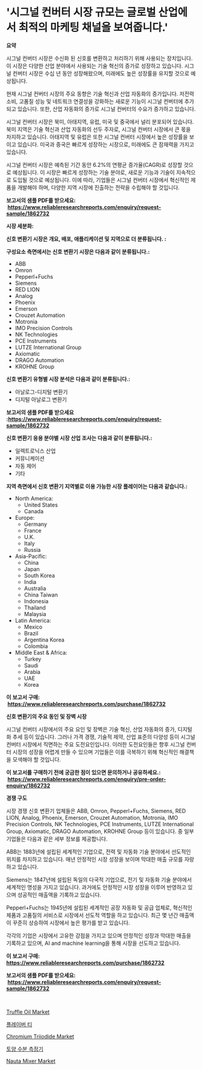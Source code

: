 <p><h1>'시그널 컨버터 시장 규모는 글로벌 산업에서 최적의 마케팅 채널을 보여줍니다.'</h1></p><p><strong>요약</strong></p>
<p><p>시그널 컨버터 시장은 수신화 된 신호를 변환하고 처리하기 위해 사용되는 장치입니다. 이 시장은 다양한 산업 분야에서 사용되는 기술 혁신의 증가로 성장하고 있습니다. 시그널 컨버터 시장은 수십 년 동안 성장해왔으며, 미래에도 높은 성장률을 유지할 것으로 예상됩니다.</p><p>현재 시그널 컨버터 시장의 주요 동향은 기술 혁신과 산업 자동화의 증가입니다. 저전력 소비, 고품질 성능 및 네트워크 연결성을 강화하는 새로운 기능이 시그널 컨버터에 추가되고 있습니다. 또한, 산업 자동화의 증가로 시그널 컨버터의 수요가 증가하고 있습니다.</p><p>시그널 컨버터 시장은 북미, 아태지역, 유럽, 미국 및 중국에서 널리 분포되어 있습니다. 북미 지역은 기술 혁신과 산업 자동화의 선두 주자로, 시그널 컨버터 시장에서 큰 몫을 차지하고 있습니다. 아태지역 및 유럽은 또한 시그널 컨버터 시장에서 높은 성장률을 보이고 있습니다. 미국과 중국은 빠르게 성장하는 시장으로, 미래에도 큰 잠재력을 가지고 있습니다.</p><p>시그널 컨버터 시장은 예측된 기간 동안 6.2%의 연평균 증가율(CAGR)로 성장할 것으로 예상됩니다. 이 시장은 빠르게 성장하는 기술 분야로, 새로운 기능과 기술이 지속적으로 도입될 것으로 예상됩니다. 이에 따라, 기업들은 시그널 컨버터 시장에서 혁신적인 제품을 개발해야 하며, 다양한 지역 시장에 진출하는 전략을 수립해야 할 것입니다.</p></p>
<p><strong>보고서의 샘플 PDF를 받으세요: &nbsp;<a href="https://www.reliableresearchreports.com/enquiry/request-sample/1862732">https://www.reliableresearchreports.com/enquiry/request-sample/1862732</a></strong></p>
<p><strong>시장 세분화:</strong></p>
<p><strong> 신호 변환기 시장은 개요, 배포, 애플리케이션 및 지역으로 더 분류됩니다. :</strong></p>
<p><strong>구성요소 측면에서는 신호 변환기 시장은 다음과 같이 분류됩니다.:</strong></p>
<p><ul><li>ABB</li><li>Omron</li><li>Pepperl+Fuchs</li><li>Siemens</li><li>RED LION</li><li>Analog</li><li>Phoenix</li><li>Emerson</li><li>Crouzet Automation</li><li>Motronia</li><li>IMO Precision Controls</li><li>NK Technologies</li><li>PCE Instruments</li><li>LUTZE International Group</li><li>Axiomatic</li><li>DRAGO Automation</li><li>KROHNE Group</li></ul></p>
<p><strong> 신호 변환기 유형별 시장 분석은 다음과 같이 분류됩니다.:</strong></p>
<p><ul><li>아날로그-디지털 변환기</li><li>디지털 아날로그 변환기</li></ul></p>
<p><strong>보고서의 샘플 PDF를 받으세요 :<a href="https://www.reliableresearchreports.com/enquiry/request-sample/1862732">https://www.reliableresearchreports.com/enquiry/request-sample/1862732</a></strong></p>
<p><strong> 신호 변환기 응용 분야별 시장 산업 조사는 다음과 같이 분류됩니다.:</strong></p>
<p><ul><li>일렉트로닉스 산업</li><li>커뮤니케이션</li><li>자동 제어</li><li>기타</li></ul></p>
<p><strong>지역 측면에서 신호 변환기 지역별로 이용 가능한 시장 플레이어는 다음과 같습니다.:</strong></p>
<p><ul>
    <li>
        North America:
        <ul>
            <li>United States</li>
            <li>Canada</li>
        </ul>
    </li>
    <li>
        Europe:
        <ul>
            <li>Germany</li>
            <li>France</li>
            <li>U.K.</li>
            <li>Italy</li>
            <li>Russia</li>
        </ul>
    </li>
    <li>
        Asia-Pacific:
        <ul>
            <li>China</li>
            <li>Japan</li>
            <li>South Korea</li>
            <li>India</li>
            <li>Australia</li>
            <li>China Taiwan</li>
            <li>Indonesia</li>
            <li>Thailand</li>
            <li>Malaysia</li>
        </ul>
    </li>
    <li>
        Latin America:
        <ul>
            <li>Mexico</li>
            <li>Brazil</li>
            <li>Argentina Korea</li>
            <li>Colombia</li>
        </ul>
    </li>
    <li>
        Middle East & Africa:
        <ul>
            <li>Turkey</li>
            <li>Saudi</li>
            <li>Arabia</li>
            <li>UAE</li>
            <li>Korea</li>
        </ul>
    </li>
    </ul></p>
<p><strong>이 보고서 구매: &nbsp;<a href="https://www.reliableresearchreports.com/purchase/1862732">https://www.reliableresearchreports.com/purchase/1862732</a></strong></p>
<p><strong>신호 변환기의 주요 동인 및 장벽 시장</strong></p>
<p><p>시그널 컨버터 시장에서의 주요 요인 및 장벽은 기술 혁신, 산업 자동화의 증가, 디지털화 추세 등이 있습니다. 그러나 가격 경쟁, 기술적 제약, 산업 표준의 다양성 등이 시그널 컨버터 시장에서 직면하는 주요 도전요인입니다. 이러한 도전요인들은 향후 시그널 컨버터 시장의 성장을 어렵게 만들 수 있으며 기업들은 이를 극복하기 위해 혁신적인 해결책을 모색해야 할 것입니다.</p></p>
<p><strong>이 보고서를 구매하기 전에 궁금한 점이 있으면 문의하거나 공유하세요.: &nbsp;<a href="https://www.reliableresearchreports.com/enquiry/pre-order-enquiry/1862732">https://www.reliableresearchreports.com/enquiry/pre-order-enquiry/1862732</a></strong></p>
<p><strong>경쟁 구도</strong></p>
<p><p>시장 경쟁 신호 변환기 업체들은 ABB, Omron, Pepperl+Fuchs, Siemens, RED LION, Analog, Phoenix, Emerson, Crouzet Automation, Motronia, IMO Precision Controls, NK Technologies, PCE Instruments, LUTZE International Group, Axiomatic, DRAGO Automation, KROHNE Group 등이 있습니다. 중 일부 기업들은 다음과 같은 세부 정보를 제공합니다.</p><p>ABB는 1883년에 설립된 세계적인 기업으로, 전력 및 자동화 기술 분야에서 선도적인 위치를 차지하고 있습니다. 매년 안정적인 시장 성장을 보이며 막대한 매출 규모를 자랑하고 있습니다.</p><p>Siemens는 1847년에 설립된 독일의 다국적 기업으로, 전기 및 자동화 기술 분야에서 세계적인 명성을 가지고 있습니다. 과거에도 안정적인 시장 성장을 이루어 반영하고 있으며 성공적인 매출액을 기록하고 있습니다.</p><p>Pepperl+Fuchs는 1945년에 설립된 세계적인 공장 자동화 및 공급 업체로, 혁신적인 제품과 고품질의 서비스로 시장에서 선도적 역할을 하고 있습니다. 최근 몇 년간 매출액이 꾸준히 상승하여 시장에서 높은 평가를 받고 있습니다.</p><p>각각의 기업은 시장에서 고유한 강점을 가지고 있으며 안정적인 성장과 막대한 매출을 기록하고 있으며, AI and machine learning을 통해 시장을 선도하고 있습니다.</p></p>
<p><strong>이 보고서 구매: &nbsp; <a href="https://www.reliableresearchreports.com/purchase/1862732">https://www.reliableresearchreports.com/purchase/1862732</a></strong></p>
<p><strong>보고서의 샘플 PDF를 받으세요: &nbsp;<a href="https://www.reliableresearchreports.com/enquiry/request-sample/1862732">https://www.reliableresearchreports.com/enquiry/request-sample/1862732</a></strong><strong></strong></p>
<p>&nbsp;</p>
<p><p><a href="https://view.publitas.com/reportprime-1/truffle-oil-market-size-and-examines-its-market-scope-with-a-primary-focus-on-growth-opportunities-and-forecasted-trends-spanning-from-2024-to-2031/">Truffle Oil Market</a></p><p><a href="https://github.com/oajzkywllm460/Market-Research-Report-List-1/blob/main/2496955192038.md">플레이버 티</a></p><p><a href="https://github.com/CliffMedina6/Market-Research-Report-List-3/blob/main/chromium-triiodide-market.md">Chromium Triiodide Market</a></p><p><a href="https://github.com/vsr06p4p49/Market-Research-Report-List-1/blob/main/3381550192039.md">토양 수분 측정기</a></p><p><a href="https://issuu.com/reportprime-2/docs/nauta-mixer-market-size-2030.pptx">Nauta Mixer Market</a></p></p>